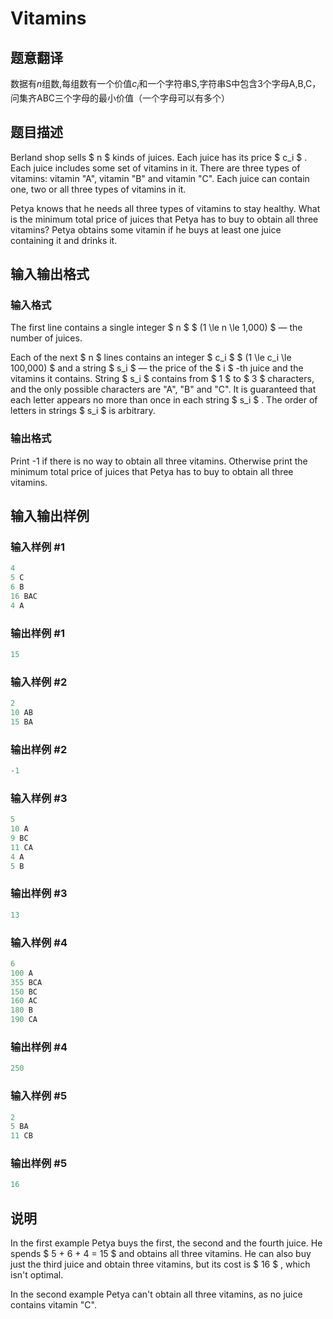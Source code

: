 # Vitamins

## 题意翻译

数据有$n$组数,每组数有一个价值$c_i$和一个字符串S,字符串S中包含3个字母A,B,C，问集齐ABC三个字母的最小价值（一个字母可以有多个）

## 题目描述

Berland shop sells $ n $ kinds of juices. Each juice has its price $ c_i $ . Each juice includes some set of vitamins in it. There are three types of vitamins: vitamin "A", vitamin "B" and vitamin "C". Each juice can contain one, two or all three types of vitamins in it.

Petya knows that he needs all three types of vitamins to stay healthy. What is the minimum total price of juices that Petya has to buy to obtain all three vitamins? Petya obtains some vitamin if he buys at least one juice containing it and drinks it.

## 输入输出格式

### 输入格式

The first line contains a single integer $ n $ $ (1 \le n \le 1\,000) $ — the number of juices.

Each of the next $ n $ lines contains an integer $ c_i $ $ (1 \le c_i \le 100\,000) $ and a string $ s_i $ — the price of the $ i $ -th juice and the vitamins it contains. String $ s_i $ contains from $ 1 $ to $ 3 $ characters, and the only possible characters are "A", "B" and "C". It is guaranteed that each letter appears no more than once in each string $ s_i $ . The order of letters in strings $ s_i $ is arbitrary.

### 输出格式

Print -1 if there is no way to obtain all three vitamins. Otherwise print the minimum total price of juices that Petya has to buy to obtain all three vitamins.

## 输入输出样例

### 输入样例 #1

```cpp
4
5 C
6 B
16 BAC
4 A

```
### 输出样例 #1

```cpp
15

```
### 输入样例 #2

```cpp
2
10 AB
15 BA

```
### 输出样例 #2

```cpp
-1

```
### 输入样例 #3

```cpp
5
10 A
9 BC
11 CA
4 A
5 B

```
### 输出样例 #3

```cpp
13

```
### 输入样例 #4

```cpp
6
100 A
355 BCA
150 BC
160 AC
180 B
190 CA

```
### 输出样例 #4

```cpp
250

```
### 输入样例 #5

```cpp
2
5 BA
11 CB

```
### 输出样例 #5

```cpp
16

```
## 说明

In the first example Petya buys the first, the second and the fourth juice. He spends $ 5 + 6 + 4 = 15 $ and obtains all three vitamins. He can also buy just the third juice and obtain three vitamins, but its cost is $ 16 $ , which isn't optimal.

In the second example Petya can't obtain all three vitamins, as no juice contains vitamin "C".

